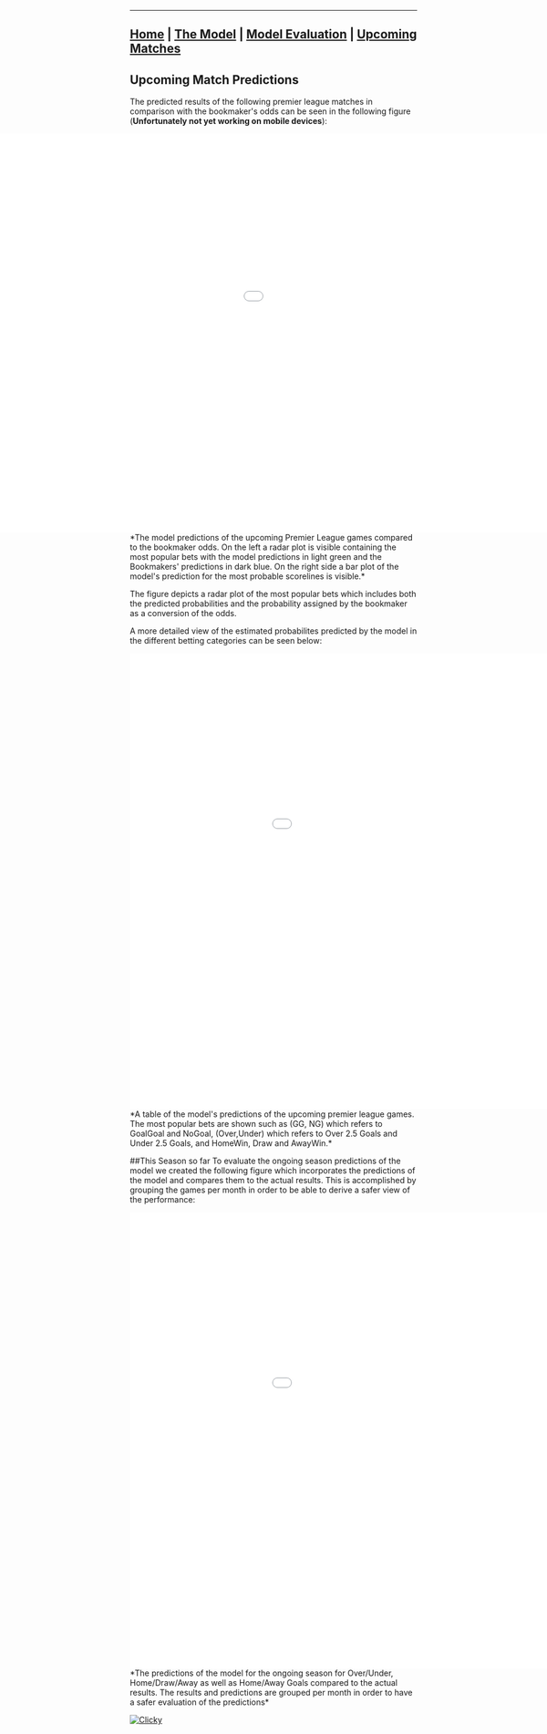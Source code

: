 ________________________________________________________________________________________________________________________________
<style>
    body {
        overflow-x: hidden;
    }
</style>

## [Home](https://nickpadd.github.io/EPLP.github.io/Home/ "EnglishPremierLeaguePredictor Home page") | [The Model](https://nickpadd.github.io/EPLP.github.io/Model/ "Learn more about the model") | [Model Evaluation](https://nickpadd.github.io/EPLP.github.io/Evaluation/ "Past season performance of the model") | [Upcoming Matches](https://nickpadd.github.io/EPLP.github.io/Upcoming/ "The predictions of the upcoming matches") 


## Upcoming Match Predictions

The predicted results of the following premier league matches in comparison with the bookmaker's odds can be seen in the following figure (**Unfortunately not yet working on mobile devices**):

<iframe src="UpcomingMatchesPredictionFigure.html" width="1500" height="700" frameborder="0" allowfullscreen="true" scrolling="no" style="position:relative; top: 0px; left: -250px;"></iframe> 
*The model predictions of the upcoming Premier League games compared to the bookmaker odds. On the left a radar plot is visible containing the most popular bets with the model predictions in light green and the Bookmakers' predictions in dark blue. On the right side a bar plot of the model's prediction for the most probable scorelines is visible.*

The figure depicts a radar plot of the most popular bets which includes both the predicted probabilities and the probability assigned by the bookmaker as a conversion of the odds.

A more detailed view of the estimated probabilites predicted by the model in the different betting categories can be seen below:

<iframe src="UpcomingMatchesPrediction.html" width="1100" height="800" frameborder="0" allowfullscreen="true" scrolling="no"></iframe> 
*A table of the model's predictions of the upcoming premier league games. The most popular bets are shown such as (GG, NG) which refers to GoalGoal and NoGoal, (Over,Under) which refers to Over 2.5 Goals and Under 2.5 Goals, and HomeWin, Draw and AwayWin.*

##This Season so far
To evaluate the ongoing season predictions of the model we created the following figure which incorporates the predictions of the model and compares them to the actual results. This is accomplished by grouping the games per month in order to be able to derive a safer view of the performance:

<iframe src="SeasonPredictionEvaluation.html" width="1100" height="800" frameborder="0" allowfullscreen="true" scrolling="no"></iframe>
*The predictions of the model for the ongoing season for Over/Under, Home/Draw/Away as well as Home/Away Goals compared to the actual results. The results and predictions are grouped per month in order to have a safer evaluation of the predictions* 

<a title="GDPR-compliant Web Analytics" href="https://clicky.com/101427978"><img alt="Clicky" src="//static.getclicky.com/media/links/badge.gif" border="0" /></a>
<script async data-id="101427978" src="//static.getclicky.com/js"></script>
